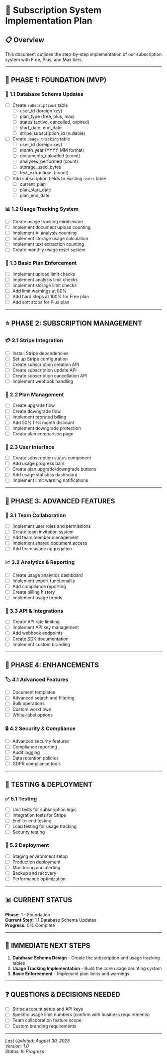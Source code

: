# 🚀 Subscription System Implementation Plan

## 📋 Overview
This document outlines the step-by-step implementation of our subscription system with Free, Plus, and Max tiers.

---

## 🎯 **PHASE 1: FOUNDATION (MVP)**

### 🔐 **1.1 Database Schema Updates**
- [ ] Create `subscriptions` table
  - [ ] user_id (foreign key)
  - [ ] plan_type (free, plus, max)
  - [ ] status (active, cancelled, expired)
  - [ ] start_date, end_date
  - [ ] stripe_subscription_id (nullable)
- [ ] Create `usage_tracking` table
  - [ ] user_id (foreign key)
  - [ ] month_year (YYYY-MM format)
  - [ ] documents_uploaded (count)
  - [ ] analyses_performed (count)
  - [ ] storage_used_bytes
  - [ ] text_extractions (count)
- [ ] Add subscription fields to existing `users` table
  - [ ] current_plan
  - [ ] plan_start_date
  - [ ] plan_end_date

### 📊 **1.2 Usage Tracking System**
- [ ] Create usage tracking middleware
- [ ] Implement document upload counting
- [ ] Implement AI analysis counting
- [ ] Implement storage usage calculation
- [ ] Implement text extraction counting
- [ ] Create monthly usage reset system

### 🚫 **1.3 Basic Plan Enforcement**
- [ ] Implement upload limit checks
- [ ] Implement analysis limit checks
- [ ] Implement storage limit checks
- [ ] Add limit warnings at 80%
- [ ] Add hard stops at 100% for Free plan
- [ ] Add soft stops for Plus plan

---

## ⭐ **PHASE 2: SUBSCRIPTION MANAGEMENT**

### 💳 **2.1 Stripe Integration**
- [ ] Install Stripe dependencies
- [ ] Set up Stripe configuration
- [ ] Create subscription creation API
- [ ] Create subscription update API
- [ ] Create subscription cancellation API
- [ ] Implement webhook handling

### 🔄 **2.2 Plan Management**
- [ ] Create upgrade flow
- [ ] Create downgrade flow
- [ ] Implement prorated billing
- [ ] Add 50% first month discount
- [ ] Implement downgrade protection
- [ ] Create plan comparison page

### 📱 **2.3 User Interface**
- [ ] Create subscription status component
- [ ] Add usage progress bars
- [ ] Create plan upgrade/downgrade buttons
- [ ] Add usage statistics dashboard
- [ ] Implement limit warning notifications

---

## 🚀 **PHASE 3: ADVANCED FEATURES**

### 👥 **3.1 Team Collaboration**
- [ ] Implement user roles and permissions
- [ ] Create team invitation system
- [ ] Add team member management
- [ ] Implement shared document access
- [ ] Add team usage aggregation

### 📈 **3.2 Analytics & Reporting**
- [ ] Create usage analytics dashboard
- [ ] Implement export functionality
- [ ] Add compliance reporting
- [ ] Create billing history
- [ ] Implement usage trends

### 🔌 **3.3 API & Integrations**
- [ ] Create API rate limiting
- [ ] Implement API key management
- [ ] Add webhook endpoints
- [ ] Create SDK documentation
- [ ] Implement custom branding

---

## 🎨 **PHASE 4: ENHANCEMENTS**

### 🏷️ **4.1 Advanced Features**
- [ ] Document templates
- [ ] Advanced search and filtering
- [ ] Bulk operations
- [ ] Custom workflows
- [ ] White-label options

### 🔒 **4.2 Security & Compliance**
- [ ] Advanced security features
- [ ] Compliance reporting
- [ ] Audit logging
- [ ] Data retention policies
- [ ] GDPR compliance tools

---

## 🧪 **TESTING & DEPLOYMENT**

### ✅ **5.1 Testing**
- [ ] Unit tests for subscription logic
- [ ] Integration tests for Stripe
- [ ] End-to-end testing
- [ ] Load testing for usage tracking
- [ ] Security testing

### 🚀 **5.2 Deployment**
- [ ] Staging environment setup
- [ ] Production deployment
- [ ] Monitoring and alerting
- [ ] Backup and recovery
- [ ] Performance optimization

---

## 📊 **CURRENT STATUS**

**Phase:** 1 - Foundation  
**Current Step:** 1.1 Database Schema Updates  
**Progress:** 0% Complete

---

## 🎯 **IMMEDIATE NEXT STEPS**

1. **Database Schema Design** - Create the subscription and usage tracking tables
2. **Usage Tracking Implementation** - Build the core usage counting system
3. **Basic Enforcement** - Implement plan limits and warnings

---

## ❓ **QUESTIONS & DECISIONS NEEDED**

- [ ] Stripe account setup and API keys
- [ ] Specific usage limit numbers (confirm with business requirements)
- [ ] Team collaboration feature scope
- [ ] Custom branding requirements

---

*Last Updated: August 30, 2025*  
*Version: 1.0*  
*Status: In Progress*
